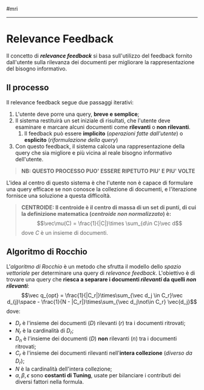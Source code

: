 #mri 
___
# **Relevance Feedback**
Il concetto di ***relevance feedback*** si basa sull'utilizzo del feedback fornito dall'utente sulla rilevanza dei documenti per migliorare la rappresentazione del bisogno informativo.
## **Il processo**
Il relevance feedback segue due passaggi iterativi:
1. L'utente deve porre una query, **breve e semplice**;
2. Il sistema restituirà un set iniziale di risultati, che l'utente deve esaminare e marcare alcuni documenti come **rilevanti** o **non rilevanti**.
	1. Il feedback può essere **implicito** (*operazioni fatte dall'utente*) o **esplicito** (*riformulazione della query*)
3. Con questo feedback, il sistema calcola una rappresentazione della query che sia migliore e più vicina al reale bisogno informativo dell'utente.

> **NB: QUESTO PROCESSO PUO' ESSERE RIPETUTO PIU' E PIU' VOLTE**

L'idea al centro di questo sistema è che l'utente non è capace di formulare una query efficace se non conosce la collezione di documenti, e l'iterazione fornisce una soluzione a questa difficoltà.

> **CENTROIDE: Il centroide è il centro di massa di un set di punti, di cui la definizione matematica (*centroide non normalizzato*) è:**
> $$\vec\mu(C) = \frac{1}{|C|}\times \sum_{d\in C}\vec d$$
> dove $C$ è un insieme di documenti.

## **Algoritmo di Rocchio**
L'*algoritmo di Rocchio* è un metodo che sfrutta il modello dello *spazio vettoriale* per determinare una query di *relevance feedback*. L'obiettivo è di trovare una query che **riesca a separare i documenti *rilevanti* da quelli *non rilevanti***:
$$\vec q_{opt} = \frac{1}{|C_r|}\times\sum_{\vec d_j \in C_r}\vec d_{j}\space - \frac{1}{N - |C_r|}\times\sum_{\vec d_j\not\in C_r} \vec{d_j}$$
dove:
- $D_r$ è l'insieme dei documenti (*D*) rilevanti (*r*) tra i documenti ritrovati;
- $N_r$ è la cardinalità di $D_r$;
- $D_n$ è l'insieme dei documenti (*D*) **non** rilevanti (*n*) tra i documenti ritrovati;
- $C_r$ è l'insieme dei documenti rilevanti nell'**intera collezione** (*diverso da $D_r$*);
- $N$ è la cardinalità dell'intera collezione;
- $\alpha, \beta, \epsilon$ sono **costanti di Tuning**, usate per bilanciare i contributi dei diversi fattori nella formula.
